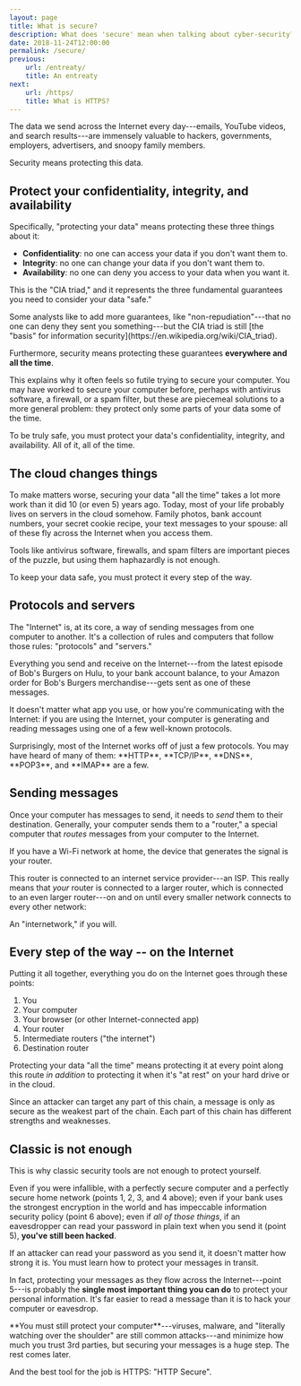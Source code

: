 ```yaml
---
layout: page
title: What is secure?
description: What does 'secure' mean when talking about cyber-security?
date: 2018-11-24T12:00:00
permalink: /secure/
previous:
    url: /entreaty/
    title: An entreaty
next:
    url: /https/
    title: What is HTTPS?
---
```


The data we send across the Internet every day---emails, YouTube videos, and search results---are immensely valuable to hackers, governments, employers, advertisers, and snoopy family members.

Security means protecting this data.

## Protect your confidentiality, integrity, and availability

Specifically, "protecting your data" means protecting these three things about it:

* **Confidentiality**: no one can access your data if you don't want them to.
* **Integrity**: no one can change your data if you don't want them to.
* **Availability**: no one can deny you access to your data when you want it.

This is the "CIA triad," and it represents the three fundamental guarantees you need to consider your data "safe."

<aside class="sidenote">
Some analysts like to add more guarantees, like "non-repudiation"---that no one can deny they sent you something---but the CIA triad is still [the "basis" for information security](https://en.wikipedia.org/wiki/CIA_triad).
</aside>

Furthermore, security means protecting these guarantees **everywhere and all the time**.

This explains why it often feels so futile trying to secure your computer. You may have worked to secure your computer before, perhaps with antivirus software, a firewall, or a spam filter, but these are piecemeal solutions to a more general problem: they protect only some parts of your data some of the time.

To be truly safe, you must protect your data's confidentiality, integrity, and availability. All of it, all of the time.

## The cloud changes things

To make matters worse, securing your data "all the time" takes a lot more work than it did 10 (or even 5) years ago. Today, most of your life probably lives on servers in the cloud somehow. Family photos, bank account numbers, your secret cookie recipe, your text messages to your spouse: all of these fly across the Internet when you access them.

Tools like antivirus software, firewalls, and spam filters are important pieces of the puzzle, but using them haphazardly is not enough. 

To keep your data safe, you must protect it every step of the way.

## Protocols and servers

The "Internet" is, at its core, a way of sending messages from one computer to another. It's a collection of rules and computers that follow those rules: "protocols" and "servers."

Everything you send and receive on the Internet---from the latest episode of Bob's Burgers on Hulu, to your bank account balance, to your Amazon order for Bob's Burgers merchandise---gets sent as one of these messages. 

It doesn't matter what app you use, or how you're communicating with the Internet: if you are using the Internet, your computer is generating and reading messages using one of a few well-known protocols.

<aside class="sidenote">
Surprisingly, most of the Internet works off of just a few protocols. You may have heard of many of them: **HTTP**, **TCP/IP**, **DNS**, **POP3**, and **IMAP** are a few.
</aside>

## Sending messages

Once your computer has messages to send, it needs to *send* them to their destination. Generally, your computer sends them to a "router," a special computer that *routes* messages from your computer to the Internet. 

<aside class="sidenote">
If you have a Wi-Fi network at home, the device that generates the signal is your router.
</aside>

This router is connected to an internet service provider---an ISP. This really means that *your* router is connected to a larger router, which is connected to an even larger router---on and on until every smaller network connects to every other network:

An "internetwork," if you will.

## Every step of the way -- on the Internet

Putting it all together, everything you do on the Internet goes through these points:

1. You
2. Your computer
3. Your browser (or other Internet-connected app)
4. Your router
5. Intermediate routers ("the internet")
6. Destination router

Protecting your data "all the time" means protecting it at every point along this route *in addition* to protecting it when it's "at rest" on your hard drive or in the cloud.

Since an attacker can target any part of this chain, a message is only as secure as the weakest part of the chain. Each part of this chain has different strengths and weaknesses.

## Classic is not enough

This is why classic security tools are not enough to protect yourself. 

Even if you were infallible, with a perfectly secure computer and a perfectly secure home network (points 1, 2, 3, and 4 above); even if your bank uses the strongest encryption in the world and has impeccable information security policy (point 6 above); even if *all of those things*, if an eavesdropper can read your password in plain text when you send it (point 5), **you've still been hacked**.

If an attacker can read your password as you send it, it doesn't matter how strong it is. You must learn how to protect your messages in transit.

In fact, protecting your messages as they flow across the Internet---point 5---is probably the **single most important thing you can do** to protect your personal information. It's far easier to read a message than it is to hack your computer or eavesdrop.

<aside class="sidenote">
**You must still protect your computer**---viruses, malware, and "literally watching over the shoulder" are still common attacks---and minimize how much you trust 3rd parties, but securing your messages is a huge step. The rest comes later.
</aside>

And the best tool for the job is HTTPS: "HTTP Secure".

<!-- TODO https://www.youtube.com/watch?v=GqmQg-cszw4 -->
